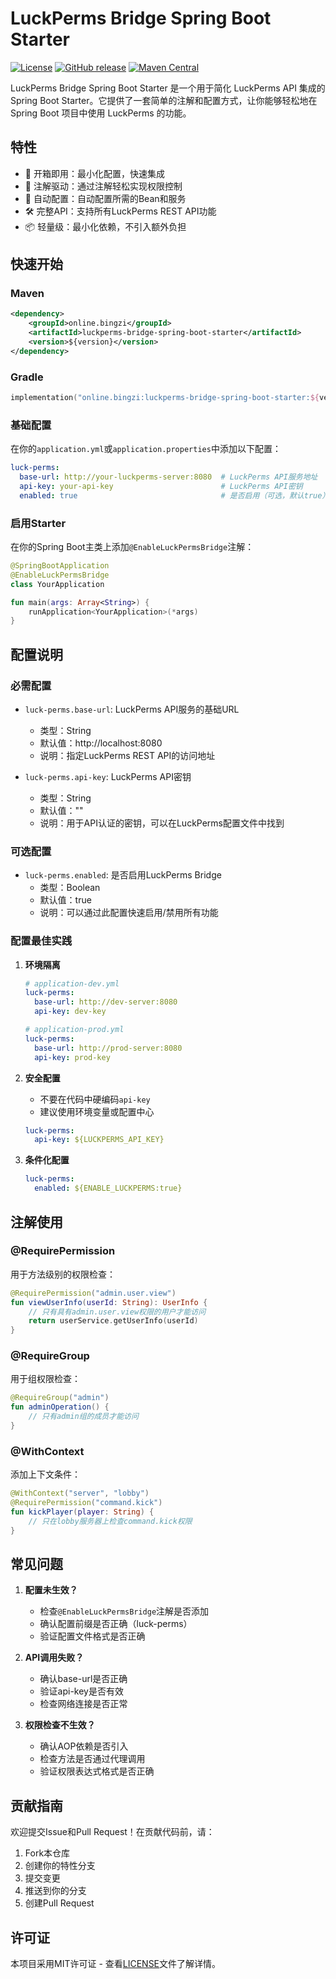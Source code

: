 # LuckPerms Bridge Spring Boot Starter

[![License](https://img.shields.io/badge/license-MIT-blue.svg)](LICENSE)
[![GitHub release](https://img.shields.io/github/release/BingZi-233/luckperms-bridge-spring-boot-starter.svg)](../../releases)
[![Maven Central](https://img.shields.io/maven-central/v/online.bingzi/luckperms-bridge-spring-boot-starter.svg)](https://search.maven.org/artifact/online.bingzi/luckperms-bridge-spring-boot-starter)

LuckPerms Bridge Spring Boot Starter 是一个用于简化 LuckPerms API 集成的 Spring Boot Starter。它提供了一套简单的注解和配置方式，让你能够轻松地在 Spring Boot 项目中使用 LuckPerms 的功能。

## 特性

- 🚀 开箱即用：最小化配置，快速集成
- 🎯 注解驱动：通过注解轻松实现权限控制
- 🔌 自动配置：自动配置所需的Bean和服务
- 🛠 完整API：支持所有LuckPerms REST API功能
- 📦 轻量级：最小化依赖，不引入额外负担

## 快速开始

### Maven

```xml
<dependency>
    <groupId>online.bingzi</groupId>
    <artifactId>luckperms-bridge-spring-boot-starter</artifactId>
    <version>${version}</version>
</dependency>
```

### Gradle

```kotlin
implementation("online.bingzi:luckperms-bridge-spring-boot-starter:${version}")
```

### 基础配置

在你的`application.yml`或`application.properties`中添加以下配置：

```yaml
luck-perms:
  base-url: http://your-luckperms-server:8080  # LuckPerms API服务地址
  api-key: your-api-key                        # LuckPerms API密钥
  enabled: true                                # 是否启用（可选，默认true）
```

### 启用Starter

在你的Spring Boot主类上添加`@EnableLuckPermsBridge`注解：

```kotlin
@SpringBootApplication
@EnableLuckPermsBridge
class YourApplication

fun main(args: Array<String>) {
    runApplication<YourApplication>(*args)
}
```

## 配置说明

### 必需配置

- `luck-perms.base-url`: LuckPerms API服务的基础URL
  - 类型：String
  - 默认值：http://localhost:8080
  - 说明：指定LuckPerms REST API的访问地址

- `luck-perms.api-key`: LuckPerms API密钥
  - 类型：String
  - 默认值：""
  - 说明：用于API认证的密钥，可以在LuckPerms配置文件中找到

### 可选配置

- `luck-perms.enabled`: 是否启用LuckPerms Bridge
  - 类型：Boolean
  - 默认值：true
  - 说明：可以通过此配置快速启用/禁用所有功能

### 配置最佳实践

1. **环境隔离**
   ```yaml
   # application-dev.yml
   luck-perms:
     base-url: http://dev-server:8080
     api-key: dev-key

   # application-prod.yml
   luck-perms:
     base-url: http://prod-server:8080
     api-key: prod-key
   ```

2. **安全配置**
   - 不要在代码中硬编码`api-key`
   - 建议使用环境变量或配置中心
   ```yaml
   luck-perms:
     api-key: ${LUCKPERMS_API_KEY}
   ```

3. **条件化配置**
   ```yaml
   luck-perms:
     enabled: ${ENABLE_LUCKPERMS:true}
   ```

## 注解使用

### @RequirePermission

用于方法级别的权限检查：

```kotlin
@RequirePermission("admin.user.view")
fun viewUserInfo(userId: String): UserInfo {
    // 只有具有admin.user.view权限的用户才能访问
    return userService.getUserInfo(userId)
}
```

### @RequireGroup

用于组权限检查：

```kotlin
@RequireGroup("admin")
fun adminOperation() {
    // 只有admin组的成员才能访问
}
```

### @WithContext

添加上下文条件：

```kotlin
@WithContext("server", "lobby")
@RequirePermission("command.kick")
fun kickPlayer(player: String) {
    // 只在lobby服务器上检查command.kick权限
}
```

## 常见问题

1. **配置未生效？**
   - 检查`@EnableLuckPermsBridge`注解是否添加
   - 确认配置前缀是否正确（luck-perms）
   - 验证配置文件格式是否正确

2. **API调用失败？**
   - 确认base-url是否正确
   - 验证api-key是否有效
   - 检查网络连接是否正常

3. **权限检查不生效？**
   - 确认AOP依赖是否引入
   - 检查方法是否通过代理调用
   - 验证权限表达式格式是否正确

## 贡献指南

欢迎提交Issue和Pull Request！在贡献代码前，请：

1. Fork本仓库
2. 创建你的特性分支
3. 提交变更
4. 推送到你的分支
5. 创建Pull Request

## 许可证

本项目采用MIT许可证 - 查看[LICENSE](LICENSE)文件了解详情。 